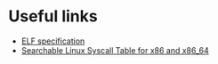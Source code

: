 # Useful links

- [ELF specification](https://refspecs.linuxfoundation.org/elf/elf.pdf)
- [Searchable Linux Syscall Table for x86 and x86_64](https://filippo.io/linux-syscall-table/)
